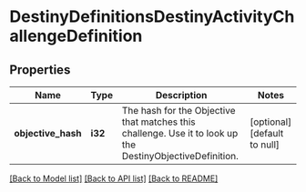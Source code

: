 # DestinyDefinitionsDestinyActivityChallengeDefinition

## Properties
Name | Type | Description | Notes
------------ | ------------- | ------------- | -------------
**objective_hash** | **i32** | The hash for the Objective that matches this challenge. Use it to look up the DestinyObjectiveDefinition. | [optional] [default to null]

[[Back to Model list]](../README.md#documentation-for-models) [[Back to API list]](../README.md#documentation-for-api-endpoints) [[Back to README]](../README.md)


